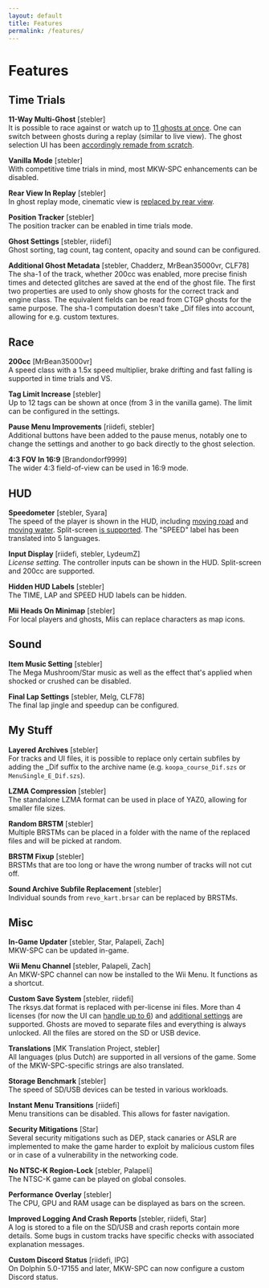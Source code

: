 ```yaml
---
layout: default
title: Features
permalink: /features/
---
```


# Features

## Time Trials

**11-Way Multi-Ghost** [stebler]<br />
It is possible to race against or watch up to [11 ghosts at once](/assets/11-ghosts.png). One can switch between ghosts during a replay (similar to live view). The ghost selection UI has been [accordingly remade from scratch](/assets/ghost-selection.png).

**Vanilla Mode** [stebler]<br />
With competitive time trials in mind, most MKW-SPC enhancements can be disabled.

**Rear View In Replay** [stebler]<br />
In ghost replay mode, cinematic view is [replaced by rear view](/assets/rear-view.png).

**Position Tracker** [stebler]<br />
The position tracker can be enabled in time trials mode.

**Ghost Settings** [stebler, riidefi]<br />
Ghost sorting, tag count, tag content, opacity and sound can be configured.

**Additional Ghost Metadata** [stebler, Chadderz, MrBean35000vr, CLF78]<br />
The sha-1 of the track, whether 200cc was enabled, more precise finish times and detected glitches are saved at the end of the ghost file. The first two properties are used to only show ghosts for the correct track and engine class. The equivalent fields can be read from CTGP ghosts for the same purpose. The sha-1 computation doesn't take \_Dif files into account, allowing for e.g. custom textures.

## Race

**200cc** [MrBean35000vr]<br />
A speed class with a 1.5x speed multiplier, brake drifting and fast falling is supported in time trials and VS.

**Tag Limit Increase** [stebler]<br />
Up to 12 tags can be shown at once (from 3 in the vanilla game). The limit can be configured in the settings.

**Pause Menu Improvements** [riidefi, stebler]<br />
Additional buttons have been added to the pause menus, notably one to change the settings and another to go back directly to the ghost selection.

**4:3 FOV In 16:9** [Brandondorf9999]<br />
The wider 4:3 field-of-view can be used in 16:9 mode.

## HUD

**Speedometer** [stebler, Syara]<br />
The speed of the player is shown in the HUD, including [moving road](/assets/som-moving-road.png) and [moving water](/assets/som-moving-water.png). Split-screen [is supported](/assets/som-split-screen.png). The "SPEED" label has been translated into 5 languages.

**Input Display** [riidefi, stebler, LydeumZ]<br />
_License setting._ The controller inputs can be shown in the HUD. Split-screen and 200cc are supported.

**Hidden HUD Labels** [stebler]<br />
The TIME, LAP and SPEED HUD labels can be hidden.

**Mii Heads On Minimap** [stebler]<br />
For local players and ghosts, Miis can replace characters as map icons.

## Sound

**Item Music Setting** [stebler]<br />
The Mega Mushroom/Star music as well as the effect that's applied when shocked or crushed can be disabled.

**Final Lap Settings** [stebler, Melg, CLF78]<br />
The final lap jingle and speedup can be configured.

## My Stuff

**Layered Archives** [stebler]<br />
For tracks and UI files, it is possible to replace only certain subfiles by adding the \_Dif suffix to the archive name (e.g. `koopa_course_Dif.szs` or `MenuSingle_E_Dif.szs`).

**LZMA Compression** [stebler]<br />
The standalone LZMA format can be used in place of YAZ0, allowing for smaller file sizes.

**Random BRSTM** [stebler]<br />
Multiple BRSTMs can be placed in a folder with the name of the replaced files and will be picked at random.

**BRSTM Fixup** [stebler]<br />
BRSTMs that are too long or have the wrong number of tracks will not cut off.

**Sound Archive Subfile Replacement** [stebler]<br />
Individual sounds from `revo_kart.brsar` can be replaced by BRSTMs.

## Misc

**In-Game Updater** [stebler, Star, Palapeli, Zach]<br />
MKW-SPC can be updated in-game.

**Wii Menu Channel** [stebler, Palapeli, Zach]<br />
An MKW-SPC channel can now be installed to the Wii Menu. It functions as a shortcut.

**Custom Save System** [stebler, riidefi]<br />
The rksys.dat format is replaced with per-license ini files. More than 4 licenses (for now the UI can [handle up to 6](/assets/6-licenses.png)) and [additional settings](/assets/license-settings.png) are supported. Ghosts are moved to separate files and everything is always unlocked. All the files are stored on the SD or USB device.

**Translations** [MK Translation Project, stebler]<br />
All languages (plus Dutch) are supported in all versions of the game. Some of the MKW-SPC-specific strings are also translated.

**Storage Benchmark** [stebler]<br />
The speed of SD/USB devices can be tested in various workloads.

**Instant Menu Transitions** [riidefi]<br />
Menu transitions can be disabled. This allows for faster navigation.

**Security Mitigations** [Star]<br />
Several security mitigations such as DEP, stack canaries or ASLR are implemented to make the game harder to exploit by malicious custom files or in case of a vulnerability in the networking code.

**No NTSC-K Region-Lock** [stebler, Palapeli]<br />
The NTSC-K game can be played on global consoles.

**Performance Overlay** [stebler]<br />
The CPU, GPU and RAM usage can be displayed as bars on the screen.

**Improved Logging And Crash Reports** [stebler, riidefi, Star]<br />
A log is stored to a file on the SD/USB and crash reports contain more details. Some bugs in custom tracks have specific checks with associated explanation messages.

**Custom Discord Status** [riidefi, IPG]<br />
On Dolphin 5.0-17155 and later, MKW-SPC can now configure a custom Discord status.
